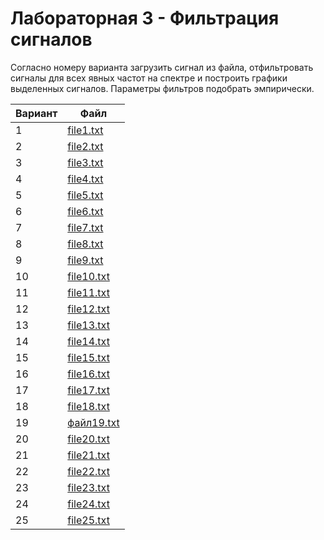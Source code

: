 # Лабораторная 3 - Фильтрация сигналов

Согласно номеру варианта загрузить сигнал из файла, отфильтровать сигналы для всех явных частот на спектре и построить графики выделенных сигналов. Параметры фильтров подобрать эмпирически.

| Вариант | Файл                          |
| ------- | ----------------------------- |
| 1       | [file1.txt](data/file1.txt)   |
| 2       | [file2.txt](data/file2.txt)   |
| 3       | [file3.txt](data/file3.txt)   |
| 4       | [file4.txt](data/file4.txt)   |
| 5       | [file5.txt](data/file5.txt)   |
| 6       | [file6.txt](data/file6.txt)   |
| 7       | [file7.txt](data/file7.txt)   |
| 8       | [file8.txt](data/file8.txt)   |
| 9       | [file9.txt](data/file9.txt)   |
| 10      | [file10.txt](data/file10.txt) |
| 11      | [file11.txt](data/file11.txt) |
| 12      | [file12.txt](data/file12.txt) |
| 13      | [file13.txt](data/file13.txt) |
| 14      | [file14.txt](data/file14.txt) |
| 15      | [file15.txt](data/file15.txt) |
| 16      | [file16.txt](data/file16.txt) |
| 17      | [file17.txt](data/file17.txt) |
| 18      | [file18.txt](data/file18.txt) |
| 19      | [файл19.txt](data/file19.txt) |
| 20      | [file20.txt](data/file20.txt) |
| 21      | [file21.txt](data/file21.txt) |
| 22      | [file22.txt](data/file22.txt) |
| 23      | [file23.txt](data/file23.txt) |
| 24      | [file24.txt](data/file24.txt) |
| 25      | [file25.txt](data/file25.txt) |